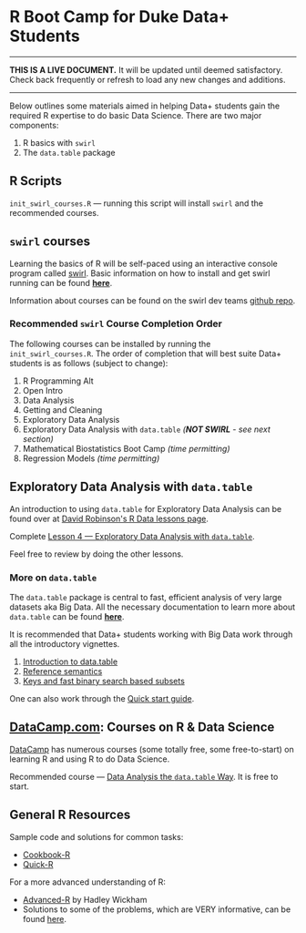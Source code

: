 # R Boot Camp for Duke Data+ Students

---

**THIS IS A LIVE DOCUMENT.** It will be updated until deemed satisfactory. Check back frequently or refresh to load any new changes and additions.

---

Below outlines some materials aimed in helping Data+ students gain the required R expertise to do basic Data Science. There are two major components:

1. R basics with `swirl`
2. The `data.table` package

## R Scripts

`init_swirl_courses.R` — running this script will install `swirl` and the recommended courses.

## `swirl` courses

Learning the basics of R will be self-paced using an interactive console program called [swirl](http://swirlstats.com/). Basic information on how to install and get swirl running can be found [**here**](http://swirlstats.com/students.html).

Information about courses can be found on the swirl dev teams [github repo](https://github.com/swirldev/swirl_courses#swirl-courses).

### Recommended `swirl` Course Completion Order

The following courses can be installed by running the `init_swirl_courses.R`. The order of completion that will best suite Data+ students is as follows (subject to change):

1. R Programming Alt
4. Open Intro
2. Data Analysis
6. Getting and Cleaning
7. Exploratory Data Analysis
8. Exploratory Data Analysis with `data.table` *(__NOT SWIRL__ - see next section)*
3. Mathematical Biostatistics Boot Camp *(time permitting)*
5. Regression Models *(time permitting)*

## Exploratory Data Analysis with `data.table`

An introduction to using `data.table` for Exploratory Data Analysis can be found over at [David Robinson's R Data lessons page](http://varianceexplained.org/RData/).

Complete [Lesson 4 — Exploratory Data Analysis with `data.table`](http://varianceexplained.org/RData/lessons/lesson4/).

Feel free to review by doing the other lessons.

### More on `data.table`

The `data.table` package is central to fast, efficient analysis of very large datasets aka Big Data. All the necessary documentation to learn more about `data.table` can be found [**here**](https://github.com/Rdatatable/data.table/wiki/Getting-started).

It is recommended that Data+ students working with Big Data work through all the introductory vignettes.

1. [Introduction to data.table](https://rawgit.com/wiki/Rdatatable/data.table/vignettes/datatable-intro-vignette.html)
1. [Reference semantics](https://rawgit.com/wiki/Rdatatable/data.table/vignettes/datatable-reference-semantics.html)
1. [Keys and fast binary search based subsets](https://rawgit.com/wiki/Rdatatable/data.table/vignettes/datatable-keys-fast-subset.html)

One can also work through the [Quick start guide](https://github.com/Rdatatable/data.table/wiki/vignettes/datatable-intro.pdf).

## [DataCamp.com](https://www.datacamp.com/): Courses on R & Data Science

[DataCamp](https://www.datacamp.com/courses) has numerous courses (some totally free, some free-to-start) on learning R and using R to do Data Science.

Recommended course — [Data Analysis the `data.table` Way](https://www.datacamp.com/courses/data-table-data-manipulation-r-tutorial). It is free to start. 

## General R Resources

Sample code and solutions for common tasks:

- [Cookbook-R](http://www.cookbook-r.com/)
- [Quick-R](http://www.statmethods.net/)

For a more advanced understanding of R:

- [Advanced-R](http://adv-r.had.co.nz/) by Hadley Wickham
- Solutions to some of the problems, which are VERY informative, can be found [here](https://github.com/aammd/UBCadv-r).

